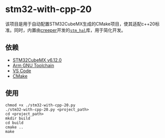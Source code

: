 # stm32-with-cpp-20

该项目是用于自动配置STM32CubeMX生成的CMake项目，使其适配c++20标准。同时，内置由[creeper](https://github.com/creeper5820)开发的[`stm_hal`](https://github.com/creeper5820/stm32_hal)库，用于简化开发。

## 依赖

- [STM32CubeMX v6.12.0](https://www.st.com/en/development-tools/stm32cubemx.html)
- [Arm GNU Toolchain](https://developer.arm.com/downloads/-/gnu-rm)
- [VS Code](https://code.visualstudio.com/download)
- [CMake](https://cmake.org/download/)

## 使用

``` shell
chmod +x ./stm32-with-cpp-20.py
./stm32-with-cpp-20.py <project_path>
cd <project_path>
mkdir build
cd build
cmake ..
make
```
